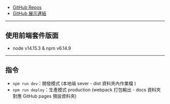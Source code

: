 - [GitHub Repos](https://github.com/gmwu185/teemplate-webpack-bs5-vue2)
- [GitHub 展示連結](https://gmwu185.github.io/teemplate-webpack-bs5-vue2/)


-----
## 使用前端套件版面
- node v14.15.3 & npm v6.14.9


-----
## 指令
- `npm run dev`：開發模式 (本地端 sever - dist 資料夾內作業檔 )
- `npm run deploy`：生產模式 production (webpack 打包輸出 - docs 資料夾對應 GitHub pages 預設資料夾)
